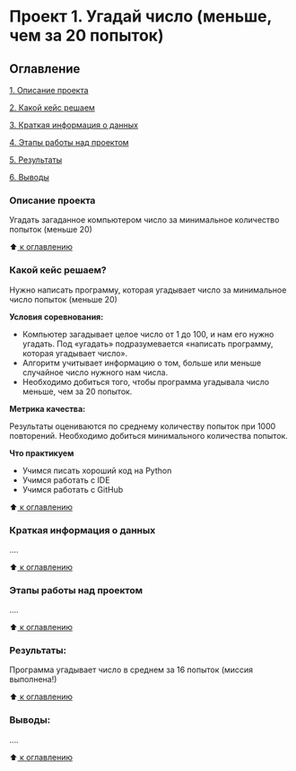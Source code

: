 # Проект 1. Угадай число (меньше, чем за 20 попыток)

## Оглавление
[1. Описание проекта](https://github.com/KKholodova/sf_data_science/tree/main/project_1#описание-проекта)

[2. Какой кейс решаем](https://github.com/KKholodova/sf_data_science/tree/main/project_1#какой-кейс-решаем)

[3. Краткая информация о данных](https://github.com/KKholodova/sf_data_science/tree/main/project_1#краткая-информация-о-данных)

[4. Этапы работы над проектом](https://github.com/KKholodova/sf_data_science/tree/main/project_1#этапы-работы-над-проектом)

[5. Результаты](https://github.com/KKholodova/sf_data_science/tree/main/project_1#результаты)

[6. Выводы](https://github.com/KKholodova/sf_data_science/tree/main/project_1#выводы)

### Описание проекта
Угадать загаданное компьютером число за минимальное количество попыток (меньше 20)

:arrow_up:[ к оглавлению](https://github.com/KKholodova/sf_data_science/tree/main/project_1#оглавление)

### Какой кейс решаем?
Нужно написать программу, которая угадывает число за минимальное число попыток (меньше 20)

**Условия соревнования:**
- Компьютер загадывает целое число от 1 до 100, и нам его нужно угадать. Под «угадать» подразумевается «написать программу, которая угадывает число».
- Алгоритм учитывает информацию о том, больше или меньше случайное число нужного нам числа.
- Необходимо добиться того, чтобы программа угадывала число меньше, чем за 20 попыток.

**Метрика качества:**

Результаты оцениваются по среднему количеству попыток при 1000 повторений. Необходимо добиться минимального количества попыток.

**Что практикуем**
- Учимся писать хороший код на Python
- Учимся работать с IDE
- Учимся работать с GitHub

:arrow_up:[ к оглавлению](https://github.com/KKholodova/sf_data_science/tree/main/project_1#оглавление)

### Краткая информация о данных 
....

:arrow_up:[ к оглавлению](https://github.com/KKholodova/sf_data_science/tree/main/project_1#оглавление)

### Этапы работы над проектом
....

:arrow_up:[ к оглавлению](https://github.com/KKholodova/sf_data_science/tree/main/project_1#оглавление)

### Результаты:
Программа угадывает число в среднем за 16 попыток (миссия выполнена!)

:arrow_up:[ к оглавлению](https://github.com/KKholodova/sf_data_science/tree/main/project_1#оглавление)

### Выводы:
....

:arrow_up:[ к оглавлению](https://github.com/KKholodova/sf_data_science/tree/main/project_1#оглавление)